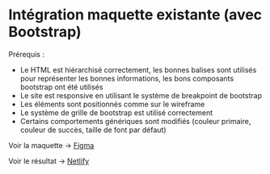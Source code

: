 # Intégration maquette existante (avec Bootstrap)

Prérequis :

* Le HTML est hiérarchisé correctement, les bonnes balises sont utilisés pour représenter les bonnes informations, les bons composants bootstrap ont été utilisés
* Le site est responsive en utilisant le système de breakpoint de bootstrap
* Les éléments sont positionnés comme sur le wireframe
* Le système de grille de bootstrap est utilisé correctement
* Certains comportements génériques sont modifiés (couleur primaire, couleur de succès, taille de font par défaut)


Voir la maquette → [Figma](https://www.figma.com/file/IDnUDP0YJIdAGKzsRHM2Db/Cours-Wireframe---MyDigitalSchool-(Copy)?type=design&node-id=1%3A2&mode=design&t=rjDBarSmRzcl49XK-1)


Voir le résultat → [Netlify](https://teal-belekoy-54c871.netlify.app/)